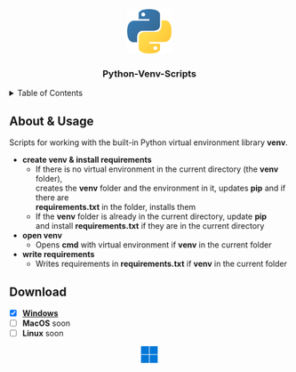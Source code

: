 <!-- PROJECT LOGO -->
<div align="center">
	<img src="images/logo-python.png" alt="Logo" width="80" height="80">
	<h3 align="center">Python-Venv-Scripts</h3>
</div>

<!-- TABLE OF CONTENTS -->
<details>
	<summary>Table of Contents</summary>
	<ol>
		<li><a href="#about-the-project">About & Usage</a></li>
		<li><a href="#getting-started">Download</a></li>
	</ol>
</details>

## About & Usage
Scripts for working with the built-in Python virtual environment library **venv**.

- **create venv & install requirements**
	- If there is no virtual environment in the current directory (the **venv** folder), <br/>
	creates the **venv** folder and the environment in it, updates **pip** and if there are 
	<br/>**requirements.txt** in the folder, installs them
	- If the **venv** folder is already in the current directory, update **pip** <br/>
	and install **requirements.txt** if they are in the current directory
- **open venv**
	- Opens **cmd** with virtual environment if **venv** in the current folder
- **write requirements**
	- Writes requirements in **requirements.txt** if **venv** in the current folder

## Download
- [x] [**Windows**](https://github.com/DGS-96/Python-Venv-Scripts/archive/refs/heads/windows.zip)
- [ ] **MacOS** soon
- [ ] **Linux** soon

<div align="center">
	<p align="center">
		<a href="https://github.com/DGS-96/Python-Venv-Scripts/archive/refs/heads/windows.zip">
			<img src="images/logo-windows.png" alt="Logo" width="30" height="30">
		</a>
		<!-- IN PROGRESS
		____________________
		<a href="link address">
			<img src="images/logo-apple.png" alt="Logo" width="30" height="30">
		</a>
		____________________
		<a href="link address">
			<img src="images/logo-linux.png" alt="Logo" width="30" height="30">
		</a>
		-->
	</p>
</div>
